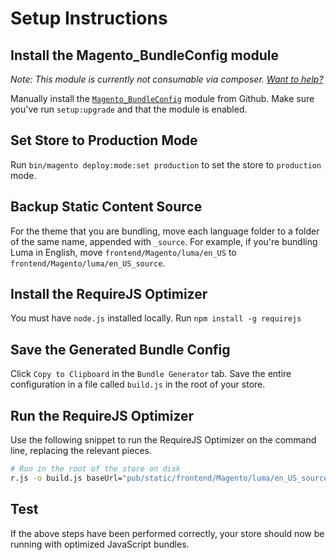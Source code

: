 # Setup Instructions

## Install the Magento_BundleConfig module

_Note: This module is currently not consumable via composer. [Want to help?](https://github.com/magento/m2-devtools/issues/14)_

Manually install the [`Magento_BundleConfig`](https://github.com/magento/m2-devtools/tree/master/Magento_BundleConfig) module from Github. Make sure you've run `setup:upgrade` and that the module is enabled.

## Set Store to Production Mode

Run `bin/magento deploy:mode:set production` to set the store to `production` mode.

## Backup Static Content Source

For the theme that you are bundling, move each language folder to a folder of the same name, appended with `_source`. For example, if you're bundling Luma in English, move `frontend/Magento/luma/en_US` to `frontend/Magento/luma/en_US_source`.

## Install the RequireJS Optimizer

You must have `node.js` installed locally. Run `npm install -g requirejs`

## Save the Generated Bundle Config

Click `Copy to Clipboard` in the `Bundle Generator` tab. Save the entire configuration in a file called `build.js` in the root of your store.

## Run the RequireJS Optimizer

Use the following snippet to run the RequireJS Optimizer on the command line, replacing the relevant pieces.

```sh
# Run in the root of the store on disk
r.js -o build.js baseUrl="pub/static/frontend/Magento/luma/en_US_source/" dir="pub/static/frontend/Magento/luma/en_US/"
```

## Test

If the above steps have been performed correctly, your store should now be running with optimized JavaScript bundles.

